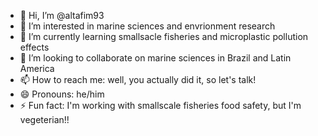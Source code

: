 - 👋 Hi, I’m @altafim93
- 👀 I’m interested in marine sciences and envrionment research
- 🌱 I’m currently learning smallsacle fisheries and microplastic pollution effects
- 💞️ I’m looking to collaborate on marine sciences in Brazil and Latin America
- 📫 How to reach me: well, you actually did it, so let's talk!
- 😄 Pronouns: he/him
- ⚡ Fun fact: I'm working with smallscale fisheries food safety, but I'm vegeterian!!

<!---
altafim93/altafim93 is a ✨ special ✨ repository because its `README.md` (this file) appears on your GitHub profile.
You can click the Preview link to take a look at your changes.
--->
